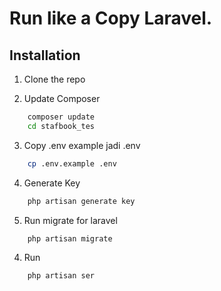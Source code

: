 
# Run like a Copy Laravel.



## Installation

1.  Clone the repo

2.  Update Composer
```bash
    composer update
    cd stafbook_tes
```

3. Copy .env example jadi .env
```bash
    cp .env.example .env
```

4. Generate Key
```bash
    php artisan generate key
```

5.  Run migrate for laravel
```bash
    php artisan migrate
```

4.  Run
```bash
    php artisan ser
  ```